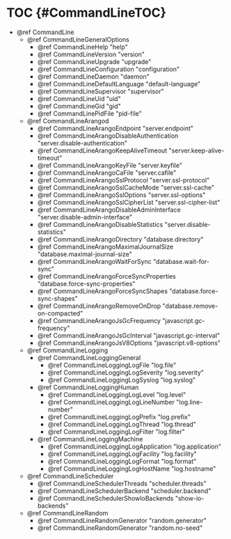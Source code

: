TOC {#CommandLineTOC}
=====================

- @ref CommandLine
  - @ref CommandLineGeneralOptions
    - @ref CommandLineHelp "help"
    - @ref CommandLineVersion "version"
    - @ref CommandLineUpgrade "upgrade"
    - @ref CommandLineConfiguration "configuration"
    - @ref CommandLineDaemon "daemon"
    - @ref CommandLineDefaultLanguage "default-language"
    - @ref CommandLineSupervisor "supervisor"
    - @ref CommandLineUid "uid"
    - @ref CommandLineGid "gid"
    - @ref CommandLinePidFile "pid-file"
  - @ref CommandLineArangod
    - @ref CommandLineArangoEndpoint "server.endpoint"
    - @ref CommandLineArangoDisableAuthentication "server.disable-authentication"
    - @ref CommandLineArangoKeepAliveTimeout "server.keep-alive-timeout"
    - @ref CommandLineArangoKeyFile "server.keyfile"
    - @ref CommandLineArangoCaFile "server.cafile"
    - @ref CommandLineArangoSslProtocol "server.ssl-protocol"
    - @ref CommandLineArangoSslCacheMode "server.ssl-cache"
    - @ref CommandLineArangoSslOptions "server.ssl-options"
    - @ref CommandLineArangoSslCipherList "server.ssl-cipher-list"
    - @ref CommandLineArangoDisableAdminInterface "server.disable-admin-interface"
    - @ref CommandLineArangoDisableStatistics "server.disable-statistics"
    - @ref CommandLineArangoDirectory "database.directory"
    - @ref CommandLineArangoMaximalJournalSize "database.maximal-journal-size"
    - @ref CommandLineArangoWaitForSync "database.wait-for-sync"
    - @ref CommandLineArangoForceSyncProperties "database.force-sync-properties"
    - @ref CommandLineArangoForceSyncShapes "database.force-sync-shapes"
    - @ref CommandLineArangoRemoveOnDrop "database.remove-on-compacted"
    - @ref CommandLineArangoJsGcFrequency "javascript.gc-frequency"
    - @ref CommandLineArangoJsGcInterval "javascript.gc-interval"
    - @ref CommandLineArangoJsV8Options "javascript.v8-options"
  - @ref CommandLineLogging
    - @ref CommandLineLoggingGeneral
      - @ref CommandLineLoggingLogFile "log.file"
      - @ref CommandLineLoggingLogSeverity "log.severity"
      - @ref CommandLineLoggingLogSyslog "log.syslog"
    - @ref CommandLineLoggingHuman
      - @ref CommandLineLoggingLogLevel "log.level"
      - @ref CommandLineLoggingLogLineNumber "log.line-number"
      - @ref CommandLineLoggingLogPrefix "log.prefix"
      - @ref CommandLineLoggingLogThread "log.thread"
      - @ref CommandLineLoggingLogFilter "log.filter"
    - @ref CommandLineLoggingMachine
      - @ref CommandLineLoggingLogApplication "log.application"
      - @ref CommandLineLoggingLogFacility "log.facility"
      - @ref CommandLineLoggingLogFormat "log.format"
      - @ref CommandLineLoggingLogHostName "log.hostname"
  - @ref CommandLineScheduler
    - @ref CommandLineSchedulerThreads "scheduler.threads"
    - @ref CommandLineSchedulerBackend "scheduler.backend"
    - @ref CommandLineSchedulerShowIoBackends "show-io-backends"
  - @ref CommandLineRandom
    - @ref CommandLineRandomGenerator "random.generator"
    - @ref CommandLineRandomGenerator "random.no-seed"
